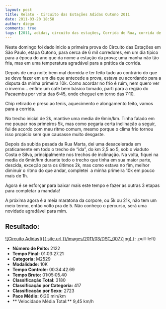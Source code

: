 ```yaml
---
layout: post
title: Relato - Circuito das Estações Adidas Outono 2011
date: 2011-03-20 18:58
author: diego
comments: true
tags: [2011, adidas, circuito das estações, Corrida de Rua, corrida de rua, Pacaembu]
---
```

Neste domingo foi dado inicio a primeira prova do Circuito das Estações em São Paulo, etapa Outono, para cerca de 6 mil corredores, em um dia típico para a época do ano que da nome a estação da prova; uma manha não tão fria, mas em uma temperatura agradável para a prática da corrida.

Depois de uma noite bem mal dormida e ter feito tudo ao contrário do que se deve fazer em um dia que antecede a prova, estava eu acordando para a disputa da minha primeira 10k. Como acordar no frio é ruim, nem quero ver o inverno... enfim: um café bem básico tomado, parti para a região do Pacaembu por volta das 6:45, onde cheguei em torno das 7:10.

Chip retirado e preso ao tenis, aquecimento e alongamento feito, vamos para a corrida.

No trecho inicial de 2k, mantive uma media de 6min/km. Tinha falado em me poupar nos primeiros 5k, mas como pegaria certa inclinação a seguir, fui de acordo com meu ritmo comum, mesmo porque o clima frio tornou isso propicio sem que causasse muito desgaste.

Depois da subida pesada da Rua Marta, dei uma desacelerada em praticamente em todo o trecho de “ida”, do km 2,5 ao 5, sob o viaduto Costa e Silva, principalmente nos trechos de inclinação. Na volta, fiquei na media de 6min/km durante todo o trecho que tinha em sua maior parte, descida, exceção para os últimos 2k, mas como estava no fim, melhor diminuir o ritmo do que andar, completei  a minha primeira 10k em pouco mais de 1h.

Agora é se esforçar para baixar mais este tempo e fazer as outras 3 etapas para completar a mandala!

A próxima agora é a meia maratona da corpore, ou 5k ou 21k, não tem um meio termo, então volto pra de 5. Não conheço o percurso, será uma novidade agradável para mim.

## Resultado:

<a href="/images/2011/03/DSC_0077_big.jpg">
![Circuito Adidas]({{ site.url }}/images/2011/03/DSC_0077.jpg)
</a>
{: .pull-left}

* **Número de Peito:** 2122
* **Tempo Final:** 01:03:27.21
* **Categoria:** M2529
* **Modalidade:** 10K
* **Tempo Controle:** 00:34:42.69
* **Tempo Bruto:** 01:05:05.40
* **Classificação Total:** 3180
* **Classificação por Categoria:** 417
* **Classificação por Sexo:** 2723
* **Pace Médio:** 	6:20 min/km
* ** Velocidade Média Total:** 9,45 km/h

